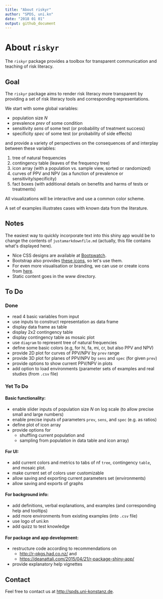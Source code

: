 ```yaml
---
title: "About riskyr"
author: "SPDS, uni.kn"
date: "2018 01 01"
output: github_document
---
```


# About `riskyr`

The `riskyr` package provides a toolbox for transparent communication and teaching of risk literacy.

## Goal 

The `riskyr` package aims to render risk literacy more transparent by providing a set of risk literacy tools and corresponding representations.

We start with some global variables:

- population size _N_
- prevalence _prev_ of some condition
- sensitivity _sens_ of some test (or probability of treatment success)
- specificity _spec_ of some test (or probability of side effects)

and provide a variety of perspectives on the consequences of and interplay between these variables:

1. tree of natural frequencies  
2. contingency table (leaves of the frequency tree)  
3. icon array (with a population vs. sample view, sorted or randomized)  
4. curves of PPV and NPV (as a function of prevalence or sensitivity/specificity)
5. fact boxes (with additional details on benefits and harms of tests or treatments)

All visualizations will be interactive and use a common color scheme.

A set of examples illustrates cases with known data from the literature.

## Notes

The easiest way to quickly incorporate text into this shiny app would be to change the contents of `justamarkdownfile.md` (actually, this file contains what's displayed here).   
+ Nice CSS designs are available at [Bootswatch](https://bootswatch.com/3/).    
+ Bootstrap also provides [these icons](https://www.w3schools.com/icons/bootstrap_icons_glyphicons.asp), so let's use them.   
+ For even more visualisation or branding, we can use or create icons from [here](https://www.flaticon.com/authors/vectors-market).    
+ Static content goes in the www directory.    

## To Do

### Done

- read 4 basic variables from input
- use inputs to construct representation as data frame
- display data frame as table
- display 2x2 contingency table
- display contingency table as mosaic plot
- use `diagram` to represent tree of natural frequencies
- define some basic colors (e.g, for hi, fa, mi, cr, but also PPV and NPV)   
- provide 2D plot for curves of PPV/NPV by `prev` range
- provide 3D plot for planes of PPV/NPV by `sens` and `spec` (for given `prev`)
- provide options to show current PPV/NPV in plots
- add option to load environments (parameter sets of examples and real studies (from `.csv` file)

### Yet To Do

#### Basic functionality:

- enable slider inputs of population size _N_ on log scale (to allow precise small and large numbers)
- enable precise inputs of parameters `prev`, `sens`, and `spec` (e.g. as ratios) 
- define plot of icon array
- provide options for 
     - shuffling current population and 
     - sampling from population 
  in data table and icon array)
  
#### For UI:

- add current colors and metrics to tabs of nf `tree`, contingency `table`, and mosaic plot.
- make current set of colors user customizable 
- allow saving and exporting current parameters set (environments)
- allow saving and exports of graphs 

#### For background info:

- add definitions, verbal explanations, and examples (and corresponding help and tooltips)
- add more environments from existing examples (into `.csv` file)
- use logo of uni.kn
- add quizz to test knowledge

#### For package and app development:

- restructure code according to recommendations on 
    - http://r-pkgs.had.co.nz/ and 
    - https://deanattali.com/2015/04/21/r-package-shiny-app/ 
- provide explanatory help vignettes

## Contact

Feel free to contact us at http://spds.uni-konstanz.de.

<!-- eof -->